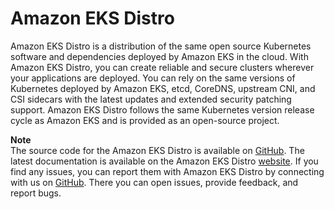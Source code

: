 # Amazon EKS Distro<a name="eks-distro"></a>

Amazon EKS Distro is a distribution of the same open source Kubernetes software and dependencies deployed by Amazon EKS in the cloud\. With Amazon EKS Distro, you can create reliable and secure clusters wherever your applications are deployed\. You can rely on the same versions of Kubernetes deployed by Amazon EKS, etcd, CoreDNS, upstream CNI, and CSI sidecars with the latest updates and extended security patching support\. Amazon EKS Distro follows the same Kubernetes version release cycle as Amazon EKS and is provided as an open\-source project\.

**Note**  
The source code for the Amazon EKS Distro is available on [GitHub](https://github.com/aws/eks-distro)\. The latest documentation is available on the Amazon EKS Distro [website](https://distro.eks.amazonaws.com/)\. If you find any issues, you can report them with Amazon EKS Distro by connecting with us on [GitHub](https://github.com/aws/eks-distro)\. There you can open issues, provide feedback, and report bugs\.
